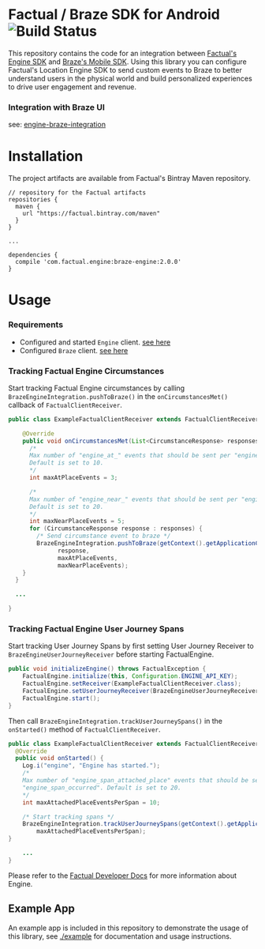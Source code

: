 # Factual / Braze SDK for Android ![Build Status](https://app.bitrise.io/app/f001791884e47358/status.svg?token=zill-aMMVVaFzOKXBor3Ow$branch=master)

This repository contains the code for an integration between [Factual's Engine SDK](https://www.factual.com/products/engine/) and [Braze's Mobile SDK](https://www.braze.com/). Using this library you can configure Factual's Location Engine SDK to send custom events to Braze to better understand users in the physical world and build personalized experiences to drive user engagement and revenue.

### Integration with Braze UI

see: [engine-braze-integration](https://github.com/Factual/engine-braze-integration)

# Installation

The project artifacts are available from Factual's Bintray Maven repository.

```
// repository for the Factual artifacts
repositories {
  maven {
    url "https://factual.bintray.com/maven"
  }
}

...

dependencies {
  compile 'com.factual.engine:braze-engine:2.0.0'
}
```

# Usage

### Requirements

* Configured and started `Engine` client. [see here](http://developer.factual.com/engine/android/)
* Configured `Braze` client. [see here](https://www.braze.com/documentation/iOS/#initial-sdk-setup)

### Tracking Factual Engine Circumstances

Start tracking Factual Engine circumstances by calling ` BrazeEngineIntegration.pushToBraze()` in the `onCircumstancesMet()` callback of `FactualClientReceiver`.

```java
public class ExampleFactualClientReceiver extends FactualClientReceiver {

    @Override
    public void onCircumstancesMet(List<CircumstanceResponse> responses) {
      /*
      Max number of "engine_at_" events that should be sent per "engine_" + CIRCUMSTANCE_NAME.
      Default is set to 10.
      */
      int maxAtPlaceEvents = 3;

      /*
      Max number of "engine_near_" events that should be sent per "engine_" + CIRCUMSTANCE_NAME.
      Default is set to 20.
      */
      int maxNearPlaceEvents = 5;
      for (CircumstanceResponse response : responses) {
        /* Send circumstance event to braze */
        BrazeEngineIntegration.pushToBraze(getContext().getApplicationContext(),
              response,
              maxAtPlaceEvents,
              maxNearPlaceEvents);
    }
  }

  ...

}
```

### Tracking Factual Engine User Journey Spans
Start tracking User Journey Spans by first setting User Journey Receiver to `BrazeEngineUserJourneyReceiver` before starting FactualEngine.
```java
public void initializeEngine() throws FactualException {
    FactualEngine.initialize(this, Configuration.ENGINE_API_KEY);
    FactualEngine.setReceiver(ExampleFactualClientReceiver.class);
    FactualEngine.setUserJourneyReceiver(BrazeEngineUserJourneyReceiver.class);
    FactualEngine.start();
}
```

Then call `BrazeEngineIntegration.trackUserJourneySpans()` in the `onStarted()` method of `FactualClientReceiver`.

```java
public class ExampleFactualClientReceiver extends FactualClientReceiver {
  @Override
  public void onStarted() {
    Log.i("engine", "Engine has started.");
    /*
    Max number of "engine_span_attached_place" events that should be sent per
    "engine_span_occurred". Default is set to 20.
    */
    int maxAttachedPlaceEventsPerSpan = 10;

    /* Start tracking spans */
    BrazeEngineIntegration.trackUserJourneySpans(getContext().getApplicationContext(),
        maxAttachedPlaceEventsPerSpan);
}

    ...
}
```

Please refer to the [Factual Developer Docs](http://developer.factual.com) for more information about Engine.

## Example App

An example app is included in this repository to demonstrate the usage of this library, see [./example](./example) for documentation and usage instructions.
